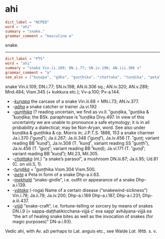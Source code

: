 # ahi

``` toml
dict_label = "NCPED"
word = "ahi"
summary = "snake."
grammar_comment = "masculine a"
```

snake.

--------------------

``` toml
dict_label = "PTS"
word = "ahi"
summary = "snake Vin.ii.109; DN.i.77; SN.iv.198; AN.iii.306 s"
grammar_comment = "a"
see_also = ["kuṇapa", "gāha", "guṇṭhika", "chattaka", "tuṇḍika", "peta", "mekhalā", "vātaka", "vijjā"]
```

snake Vin.ii.109; DN.i.77; SN.iv.198; AN.iii.306 sq.; AN.iv.320; AN.v.289; Mnd.484; Vism.345 (\+ kukkura etc.); Vv\-a.100; Pv\-a.144.

* *\-[kuṇapa](kuṇapa.md)* the carcase of a snake Vin.iii.68 = MN.i.73; AN.iv.377.
* *\-[gāha](gāha.md)* a snake catcher or trainer Ja.vi.192
* *\-[guṇṭhika](guṇṭhika.md)* (? reading uncertain, we find as vv.ll. ˚guṇḍika, ˚guṇṭika & ˚kuṇḍika; the BSk. paraphrase is ˚tuṇḍika Divy.497. In view of this uncertainty we are unable to pronounce a safe etymology; it is in all probability a dialectical; may be Non\-Aryan, word. See also under kuṇḍika & guṇṭhika & cp. Morris in; J.P.T.S. 1886, 153 a snake charmer Ja.i.370 (˚guṇḍ˚); Ja.ii.267; Ja.iii.348 (˚guṇḍ˚), Ja.iv.456 (T. ˚guṇṭ; variant reading BB ˚kuṇḍ˚), Ja.iv.308 (T. ˚kuṇḍ˚, variant reading SS ˚guṇṭh˚), Ja.iv.456 (T. ˚guṇṭ˚; variant reading BB ˚kuṇḍ); Ja.vi.171 (T. ˚guṇḍ˚; variant reading BB ˚kuṇḍ˚); Mil.23, Mil.305.
* *\-[chattaka](chattaka.md)* (nt.) “a snake’s parasol”, a mushroom DN.iii.87; Ja.ii.95; Ud.81 (C. on viii.5, 1).
* *\-[tuṇḍika](tuṇḍika.md)* = ˚guṇṭhika Vism.304 Vism.500.
* *\-[peta](peta.md)* a Peta in form of a snake Dhp\-a.ii.63.
* *\-[mekhalā](mekhalā.md)* “snake\-girdle”, i.e. outfit or appearance of a snake Dhp\-a.i.139.
* *\-[vātaka](vātaka.md)* (\-roga) Name of a certain disease (“snakewind\-sickness”) Vin.i.78; Ja.ii.79; Ja.iv.200; Dhp\-a.i.169 Dhp\-a.i.187, Dhp\-a.i.231; Dhp\-a.iii.437.
* *\-[vijjā](vijjā.md)* “snake\-craft”, i.e. fortune\-telling or sorcery by means of snakes DN.i.9 (= sappa\-daṭṭhatikicchana\-vijjā c’ eva sapp’ avhāyana\-vijjā ea “the art of healing snake bites as well as the invocation of snakes (for magic purposes)” DN\-a.i.93).

Vedic ahi, with Av. aži perhaps to Lat. anguis etc., see Walde *Lat. Wtb.* s. v.


